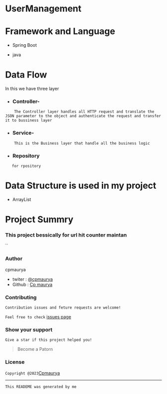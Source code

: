 # UserManagement

# Framework and Language
* Spring Boot

* java


# Data Flow

In this we have three layer

* ### Controller- 
```
    The Controller layer handles all HTTP request and translate the JSON parameter to the object and authenticate the request and transfer it to bussiness layer
 ```   


* ### Service-
```
    This is the Business layer that handle all the business logic
```

* ### Repository
```
   for rpository
```






# Data Structure is used in my project

* ArrayList


# Project Summry

### This project bessically for url hit counter maintan





``
### Author
cpmaurya
* twiter : [@cpmaurya]()
* Github : [Cp maurya]()

### Contributing
`Contribution issues and feture requests are welcome!`

`Feel free to check` [issues page]()

### Show your support
`Give a star if this project helped you!`

> Become a Patorn
### License

`Copyright @2023`[Cpmaurya]()


---

`This READEME was generated by me`



